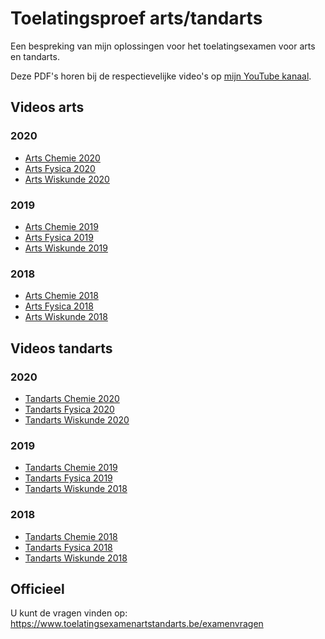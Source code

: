 # Toelatingsproef arts/tandarts #

Een bespreking van mijn oplossingen voor het toelatingsexamen voor arts en tandarts. 

Deze PDF's horen bij de respectievelijke video's op [mijn YouTube kanaal](https://www.youtube.com/channel/UCQNHfLb5Uia57Tb1SZ-tzpw "mijn YouTube kanaal").

## Videos arts ##
### 2020 ###
* [Arts Chemie 2020](https://www.youtube.com/watch?v=ZA_o2OAHDRg "Arts Chemie 2020")
* [Arts Fysica 2020](https://www.youtube.com/watch?v=c4ZOn-zDcZM "Arts Fysica 2020")
* [Arts Wiskunde 2020](https://www.youtube.com/watch?v=wcf-kvMvMtI "Arts Wiskunde 2020")

### 2019 ###
* [Arts Chemie 2019](https://www.youtube.com/watch?v=BtiAuvGpcEk "Arts Chemie 2019")
* [Arts Fysica 2019](https://www.youtube.com/watch?v=eZY3kPjS_AA "Arts Fysica 2019")
* [Arts Wiskunde 2019](https://www.youtube.com/watch?v=JeTOu_F4HVo "Arts Wiskunde 2019")

### 2018 ###
* [Arts Chemie 2018](https://www.youtube.com/watch?v=LeSFFfWP2yI "Arts Chemie 2018")
* [Arts Fysica 2018](https://www.youtube.com/watch?v=J0rB9I6UP4k "Arts Fysica 2018")
* [Arts Wiskunde 2018](https://www.youtube.com/watch?v=f2ATM_U4QU0 "Arts Wiskunde 2018")

## Videos tandarts ##
### 2020 ###
* [Tandarts Chemie 2020](https://www.youtube.com/watch?v=wgCUy-gBJUI "Tandarts Chemie 2020")
* [Tandarts Fysica 2020](https://www.youtube.com/watch?v=uGw8VPeDD9Y "Tandarts Fysica 2020")
* [Tandarts Wiskunde 2020](https://www.youtube.com/watch?v=vM7dFZBJLkM "Tandarts Wiskunde 2020")

### 2019 ###
* [Tandarts Chemie 2019](https://www.youtube.com/watch?v=oRuhYKW34sk "Tandarts Chemie 2019")
* [Tandarts Fysica 2019](https://www.youtube.com/watch?v=F-LRhO-CYkM "Tandarts Fysica 2019")
* [Tandarts Wiskunde 2018](https://www.youtube.com/watch?v=ro6chBim2ic "Tandarts Wiskunde 2019")

### 2018 ###
* [Tandarts Chemie 2018](https://www.youtube.com/watch?v=6wW8XPvIovE "Tandarts Chemie 2018")
* [Tandarts Fysica 2018](https://www.youtube.com/watch?v=Cqq2Sb7VJZI "Tandarts Fysica 2018")
* [Tandarts Wiskunde 2018](https://www.youtube.com/watch?v=bhtl4g6rasA "Tandarts Wiskunde 2018")

## Officieel ##
U kunt de vragen vinden op: https://www.toelatingsexamenartstandarts.be/examenvragen
